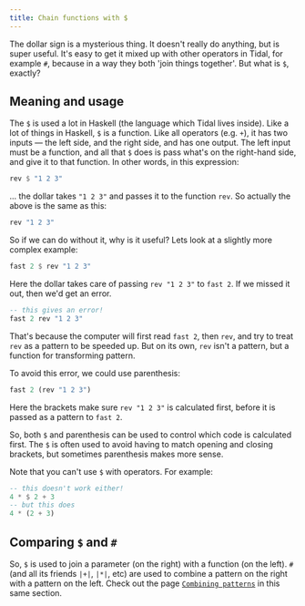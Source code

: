 ```yaml
---
title: Chain functions with $
---
```


The dollar sign is a mysterious thing. It doesn't really do anything, but is super useful. It's easy to get it mixed up with other operators in Tidal, for example `#`, because in a way they both 'join things together'. But what is `$`, exactly?

## Meaning and usage

The `$` is used a lot in Haskell (the language which Tidal lives inside). Like a lot of things in Haskell, `$` is a function. Like all operators (e.g. `+`), it has two inputs — the left side, and the right side, and has one output. The left input must be a function, and all that `$` does is pass what's on the right-hand side, and give it to that function. In other words, in this expression:

```haskell
rev $ "1 2 3"
```
... the dollar takes `"1 2 3"` and passes it to the function `rev`. So actually the above is the same as this:

```haskell
rev "1 2 3"
```

So if we can do without it, why is it useful? Lets look at a slightly more complex example:

```haskell
fast 2 $ rev "1 2 3"
```

Here the dollar takes care of passing `rev "1 2 3"` to `fast 2`. If we missed it out, then we'd get an error.

```haskell
-- this gives an error!
fast 2 rev "1 2 3"
```

That's because the computer will first read `fast 2`, then `rev`, and try to treat `rev` as a pattern to be speeded up. But on its own, `rev` isn't a pattern, but a function for transforming pattern.

To avoid this error, we could use parenthesis:

```haskell
fast 2 (rev "1 2 3")
```

Here the brackets make sure `rev "1 2 3"` is calculated first, before it is passed as a pattern to `fast 2`.

So, both `$` and parenthesis can be used to control which code is calculated first. The `$` is often used to avoid having to match opening and closing brackets, but sometimes parenthesis makes more sense.

Note that you can't use `$` with operators. For example:

```haskell
-- this doesn't work either!
4 * $ 2 + 3
-- but this does
4 * (2 + 3)
```

## Comparing `$` and `#`

So, `$` is used to join a parameter (on the right) with a function (on the left). `#` (and all its friends `|+|`, `|*|`, etc) are used to combine a pattern on the right with a pattern on the left. Check out the page [`Combining patterns`](combining-patterns) in this same section.
